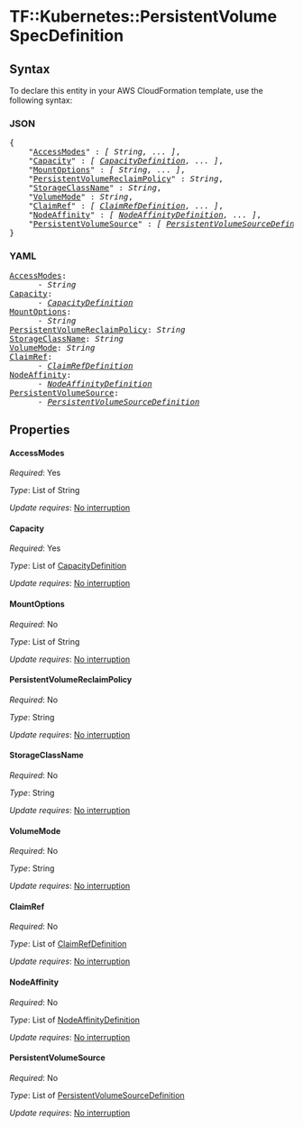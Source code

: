 # TF::Kubernetes::PersistentVolume SpecDefinition

## Syntax

To declare this entity in your AWS CloudFormation template, use the following syntax:

### JSON

<pre>
{
    "<a href="#accessmodes" title="AccessModes">AccessModes</a>" : <i>[ String, ... ]</i>,
    "<a href="#capacity" title="Capacity">Capacity</a>" : <i>[ <a href="capacitydefinition.md">CapacityDefinition</a>, ... ]</i>,
    "<a href="#mountoptions" title="MountOptions">MountOptions</a>" : <i>[ String, ... ]</i>,
    "<a href="#persistentvolumereclaimpolicy" title="PersistentVolumeReclaimPolicy">PersistentVolumeReclaimPolicy</a>" : <i>String</i>,
    "<a href="#storageclassname" title="StorageClassName">StorageClassName</a>" : <i>String</i>,
    "<a href="#volumemode" title="VolumeMode">VolumeMode</a>" : <i>String</i>,
    "<a href="#claimref" title="ClaimRef">ClaimRef</a>" : <i>[ <a href="claimrefdefinition.md">ClaimRefDefinition</a>, ... ]</i>,
    "<a href="#nodeaffinity" title="NodeAffinity">NodeAffinity</a>" : <i>[ <a href="nodeaffinitydefinition.md">NodeAffinityDefinition</a>, ... ]</i>,
    "<a href="#persistentvolumesource" title="PersistentVolumeSource">PersistentVolumeSource</a>" : <i>[ <a href="persistentvolumesourcedefinition.md">PersistentVolumeSourceDefinition</a>, ... ]</i>
}
</pre>

### YAML

<pre>
<a href="#accessmodes" title="AccessModes">AccessModes</a>: <i>
      - String</i>
<a href="#capacity" title="Capacity">Capacity</a>: <i>
      - <a href="capacitydefinition.md">CapacityDefinition</a></i>
<a href="#mountoptions" title="MountOptions">MountOptions</a>: <i>
      - String</i>
<a href="#persistentvolumereclaimpolicy" title="PersistentVolumeReclaimPolicy">PersistentVolumeReclaimPolicy</a>: <i>String</i>
<a href="#storageclassname" title="StorageClassName">StorageClassName</a>: <i>String</i>
<a href="#volumemode" title="VolumeMode">VolumeMode</a>: <i>String</i>
<a href="#claimref" title="ClaimRef">ClaimRef</a>: <i>
      - <a href="claimrefdefinition.md">ClaimRefDefinition</a></i>
<a href="#nodeaffinity" title="NodeAffinity">NodeAffinity</a>: <i>
      - <a href="nodeaffinitydefinition.md">NodeAffinityDefinition</a></i>
<a href="#persistentvolumesource" title="PersistentVolumeSource">PersistentVolumeSource</a>: <i>
      - <a href="persistentvolumesourcedefinition.md">PersistentVolumeSourceDefinition</a></i>
</pre>

## Properties

#### AccessModes

_Required_: Yes

_Type_: List of String

_Update requires_: [No interruption](https://docs.aws.amazon.com/AWSCloudFormation/latest/UserGuide/using-cfn-updating-stacks-update-behaviors.html#update-no-interrupt)

#### Capacity

_Required_: Yes

_Type_: List of <a href="capacitydefinition.md">CapacityDefinition</a>

_Update requires_: [No interruption](https://docs.aws.amazon.com/AWSCloudFormation/latest/UserGuide/using-cfn-updating-stacks-update-behaviors.html#update-no-interrupt)

#### MountOptions

_Required_: No

_Type_: List of String

_Update requires_: [No interruption](https://docs.aws.amazon.com/AWSCloudFormation/latest/UserGuide/using-cfn-updating-stacks-update-behaviors.html#update-no-interrupt)

#### PersistentVolumeReclaimPolicy

_Required_: No

_Type_: String

_Update requires_: [No interruption](https://docs.aws.amazon.com/AWSCloudFormation/latest/UserGuide/using-cfn-updating-stacks-update-behaviors.html#update-no-interrupt)

#### StorageClassName

_Required_: No

_Type_: String

_Update requires_: [No interruption](https://docs.aws.amazon.com/AWSCloudFormation/latest/UserGuide/using-cfn-updating-stacks-update-behaviors.html#update-no-interrupt)

#### VolumeMode

_Required_: No

_Type_: String

_Update requires_: [No interruption](https://docs.aws.amazon.com/AWSCloudFormation/latest/UserGuide/using-cfn-updating-stacks-update-behaviors.html#update-no-interrupt)

#### ClaimRef

_Required_: No

_Type_: List of <a href="claimrefdefinition.md">ClaimRefDefinition</a>

_Update requires_: [No interruption](https://docs.aws.amazon.com/AWSCloudFormation/latest/UserGuide/using-cfn-updating-stacks-update-behaviors.html#update-no-interrupt)

#### NodeAffinity

_Required_: No

_Type_: List of <a href="nodeaffinitydefinition.md">NodeAffinityDefinition</a>

_Update requires_: [No interruption](https://docs.aws.amazon.com/AWSCloudFormation/latest/UserGuide/using-cfn-updating-stacks-update-behaviors.html#update-no-interrupt)

#### PersistentVolumeSource

_Required_: No

_Type_: List of <a href="persistentvolumesourcedefinition.md">PersistentVolumeSourceDefinition</a>

_Update requires_: [No interruption](https://docs.aws.amazon.com/AWSCloudFormation/latest/UserGuide/using-cfn-updating-stacks-update-behaviors.html#update-no-interrupt)

